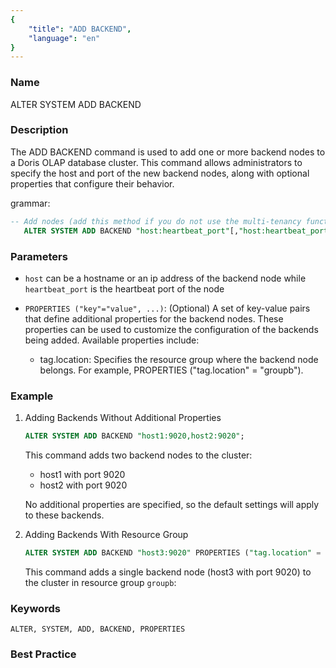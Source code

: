 ```yaml
---
{
    "title": "ADD BACKEND",
    "language": "en"
}
---
```


<!--
Licensed to the Apache Software Foundation (ASF) under one
or more contributor license agreements.  See the NOTICE file
distributed with this work for additional information
regarding copyright ownership.  The ASF licenses this file
to you under the Apache License, Version 2.0 (the
"License"); you may not use this file except in compliance
with the License.  You may obtain a copy of the License at

  http://www.apache.org/licenses/LICENSE-2.0

Unless required by applicable law or agreed to in writing,
software distributed under the License is distributed on an
"AS IS" BASIS, WITHOUT WARRANTIES OR CONDITIONS OF ANY
KIND, either express or implied.  See the License for the
specific language governing permissions and limitations
under the License.
-->

### Name

ALTER SYSTEM ADD BACKEND

### Description

The ADD BACKEND command is used to add one or more backend nodes to a Doris OLAP database cluster. This command allows administrators to specify the host and port of the new backend nodes, along with optional properties that configure their behavior.

grammar:

```sql
-- Add nodes (add this method if you do not use the multi-tenancy function)
   ALTER SYSTEM ADD BACKEND "host:heartbeat_port"[,"host:heartbeat_port"...] [PROPERTIES ("key"="value", ...)];
````

### Parameters

* `host` can be a hostname or an ip address of the backend node while `heartbeat_port` is the heartbeat port of the node
* `PROPERTIES ("key"="value", ...)`: (Optional) A set of key-value pairs that define additional properties for the backend nodes. These properties can be used to customize the configuration of the backends being added. Available properties include:

  * tag.location: Specifies the resource group where the backend node belongs. For example, PROPERTIES ("tag.location" = "groupb").

### Example

 1. Adding Backends Without Additional Properties 

    ```sql
    ALTER SYSTEM ADD BACKEND "host1:9020,host2:9020";
    ````

    This command adds two backend nodes to the cluster:

    * host1 with port 9020
    * host2 with port 9020

    No additional properties are specified, so the default settings will apply to these backends.

2. Adding Backends With Resource Group

   ```sql
   ALTER SYSTEM ADD BACKEND "host3:9020" PROPERTIES ("tag.location" = "groupb");
   ```

   This command adds a single backend node (host3 with port 9020) to the cluster in resource group `groupb`:

### Keywords

    ALTER, SYSTEM, ADD, BACKEND, PROPERTIES

### Best Practice